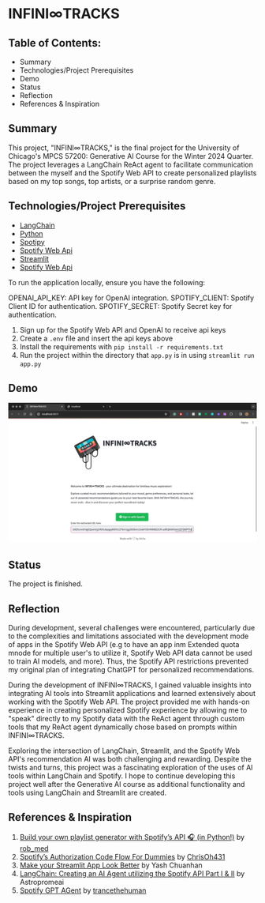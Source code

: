 # INFINI∞TRACKS

## Table of Contents: 
- Summary
- Technologies/Project Prerequisites
- Demo
- Status
- Reflection
- References & Inspiration

## Summary
This project, "INFINI∞TRACKS," is the final project for the University of Chicago's MPCS 57200: Generative AI Course for the Winter 2024 Quarter. The project leverages a LangChain ReAct agent to facilitate communication between the myself and the Spotify Web API to create personalized playlists based on my top songs, top artists, or a surprise random genre.


## Technologies/Project Prerequisites 

- [LangChain](https://python.langchain.com/docs/get_started/introduction)
- [Python](https://www.python.org/)
- [Spotipy](https://spotipy.readthedocs.io/en/2.22.1/?highlight=top#)
- [Spotify Web Api](https://developer.spotify.com/documentation/web-api)
- [Streamlit](https://streamlit.io/)
- [Spotify Web Api](https://developer.spotify.com/documentation/web-api)

To run the application locally, ensure you have the following:

OPENAI_API_KEY: API key for OpenAI integration.
SPOTIFY_CLIENT: Spotify Client ID for authentication.
SPOTIFY_SECRET: Spotify Secret key for authentication.

1. Sign up for the Spotify Web API and OpenAI to receive api keys
2. Create a `.env` file and insert the api keys above
3. Install the requirements with `pip install -r requirements.txt`
4. Run the project within the directory that `app.py` is in using `streamlit run app.py`

## Demo

![](https://github.com/necabotheking/generative-ai-playlist-maker/blob/main/readme_content/infinitracks_demo.gif)

## Status

The project is finished.

## Reflection
During development, several challenges were encountered, particularly due to the complexities and limitations associated with the development mode of apps in the Spotify Web API (e.g to have an app inm Extended quota mnode for multiple user's to utilize it, Spotify Web API data cannot be used to train AI models, and more). Thus, the Spotify API restrictions prevented my original plan of integrating ChatGPT for personalized recommendations. 

During the development of INFINI∞TRACKS, I gained valuable insights into integrating AI tools into Streamlit applications and learned extensively about working with the Spotify Web API. The project provided me with hands-on experience in creating personalized Spotify experience by allowing me to "speak" directly to my Spotify data with the ReAct agent through custom tools that my ReAct agent dynamically chose based on prompts within INFINI∞TRACKS. 

Exploring the intersection of LangChain, Streamlit, and the Spotify Web API's recommendation AI was both challenging and rewarding. Despite the twists and turns, this project was a fascinating exploration of the uses of AI tools within LangChain and Spotify. I hope to continue developing this project well after the Generative AI course as additional functionality and tools using LangChain and Streamlit are created.

## References & Inspiration
1. [Build your own playlist generator with Spotify’s API 🎧 (in Python!)](https://medium.com/analytics-vidhya/build-your-own-playlist-generator-with-spotifys-api-in-python-ceb883938ce4) by [rob_med](https://github.com/rob-med)
2. [Spotify’s Authorization Code Flow For Dummies](https://cjohanaja.com/posts/spotify-auth-primer/) by [ChrisOh431](https://github.com/ChrisOh431)
3. [Make your Streamlit App Look Better](https://medium.com/international-school-of-ai-data-science/make-your-streamlit-web-app-look-better-14355c2db871) by Yash Chuanhan
4. [LangChain: Creating an AI Agent utilizing the Spotify API Part I & II](https://medium.com/@astropomeai/langchain-creating-an-ai-agent-utilizing-the-spotify-api-f0975470fd26) by Astropromeai
5. [Spotify GPT AGent](https://github.com/trancethehuman/spotify-chat) by [trancethehuman](https://github.com/trancethehuman)
